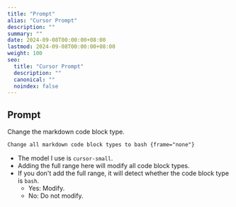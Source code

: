 ```yaml
---
title: "Prompt"
alias: "Cursor Prompt"
description: ""
summary: ""
date: 2024-09-08T00:00:00+08:00
lastmod: 2024-09-08T00:00:00+08:00
weight: 100
seo:
  title: "Cursor Prompt"
  description: ""
  canonical: ""
  noindex: false
---
```


## Prompt

Change the markdown code block type.

```txt {frame="none"}
Change all markdown code block types to bash {frame="none"}
```

* The model I use is `cursor-small`.
* Adding the full range here will modify all code block types.
* If you don't add the full range, it will detect whether the code block type is `bash`.
  * Yes: Modify.
  * No: Do not modify.
